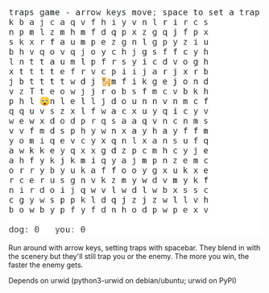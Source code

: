 ![screenshot](game1.png)

Run around with arrow keys, setting traps with spacebar. They blend in with the scenery but they'll still trap you or the enemy.
The more you win, the faster the enemy gets.

Depends on urwid (python3-urwid on debian/ubuntu; urwid on PyPI)
